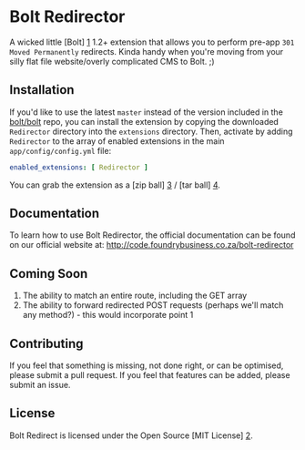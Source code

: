 Bolt Redirector
===============

A wicked little [Bolt] [1] 1.2+ extension that allows you to perform pre-app `301 Moved Permanently` redirects. Kinda handy when you're moving from your silly flat file website/overly complicated CMS to Bolt. ;)

Installation
------------

If you'd like to use the latest `master` instead of the version included in the [bolt/bolt](http://github.com/bolt/bolt) repo, you can install the extension by copying the downloaded `Redirector` directory into the `extensions` directory. Then, activate by adding `Redirector` to the array of enabled extensions in the main `app/config/config.yml` file:

```yml
enabled_extensions: [ Redirector ]
```

You can grab the extension as a [zip ball] [3] / [tar ball] [4].

Documentation
-------------

To learn how to use Bolt Redirector, the official documentation can be found on our official website at: http://code.foundrybusiness.co.za/bolt-redirector

Coming Soon
-----------

1. The ability to match an entire route, including the GET array
2. The ability to forward redirected POST requests (perhaps we'll match any method?) - this would incorporate point 1

Contributing
------------

If you feel that something is missing, not done right, or can be optimised, please submit a pull request. If you feel that features can be added, please submit an issue.

License
-------

Bolt Redirect is licensed under the Open Source [MIT License] [2].

  [1]: http://bolt.cm/                                  "Bolt"
  [2]: http://opensource.org/licenses/mit-license.php   "MIT License"
  [3]: https://github.com/foundry-code/bolt-redirector/zipball/master
  [4]: https://github.com/foundry-code/bolt-redirector/tarball/master

